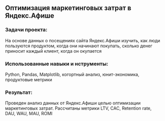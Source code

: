 ## Оптимизация маркетинговых затрат в Яндекс.Афише
### Задачи проекта:
На основе данных о посещениях сайта Яндекс.Афиши изучить, как люди пользуются продуктом, когда они начинают покупать, сколько денег приносит каждый клиент, когда он окупается
### Использованные навыки и нструменты:
Python, Pandas, Matplotlib, когортный анализ, юнит-экономика, продуктовые метрики
### Результат:
Проведен анализ данных от Яндекс.Афиши целью оптимизации маркетинговых затрат.
Рассчитаны метрики LTV, CAC, Retention rate, DAU, WAU, MAU, ROMI
